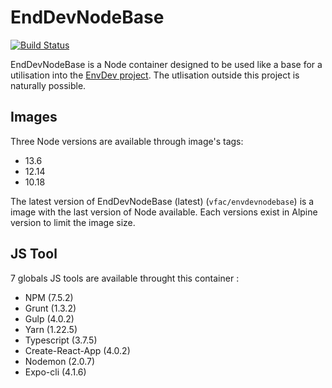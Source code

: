 # EndDevNodeBase

[![Build Status](https://travis-ci.org/vfalies/EnvDevNodeBase.svg?branch=master)](https://travis-ci.org/vfalies/EnvDevNodeBase)

EndDevNodeBase is a Node container designed to be used like a base for a utilisation into the [EnvDev project](https://vfac.fr/projects/envdev).
The utlisation outside this project is naturally possible.

## Images

Three Node versions are available through image's tags:

- 13.6
- 12.14
- 10.18

The latest version of EndDevNodeBase (latest) (`vfac/envdevnodebase`) is a image with the last version of Node available.
Each versions exist in Alpine version to limit the image size.

## JS Tool

7 globals JS tools are available throught this container :

- NPM (7.5.2)
- Grunt (1.3.2)
- Gulp (4.0.2)
- Yarn (1.22.5)
- Typescript (3.7.5)
- Create-React-App (4.0.2)
- Nodemon (2.0.7)
- Expo-cli (4.1.6)